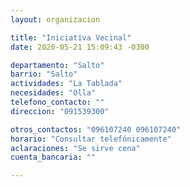 ```yaml
---
layout: organizacion

title: "Iniciativa Vecinal"
date: 2020-05-21 15:09:43 -0300

departamento: "Salto"
barrio: "Salto"
actividades: "La Tablada"
necesidades: "Olla"
telefono_contacto: ""
direccion: "091539300"

otros_contactos: "096107240 096107240"
horario: "Consultar telefónicamente"
aclaraciones: "Se sirve cena"
cuenta_bancaria: ""

---
```

